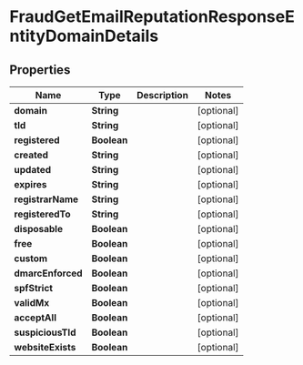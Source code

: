 

# FraudGetEmailReputationResponseEntityDomainDetails


## Properties

| Name | Type | Description | Notes |
|------------ | ------------- | ------------- | -------------|
|**domain** | **String** |  |  [optional] |
|**tld** | **String** |  |  [optional] |
|**registered** | **Boolean** |  |  [optional] |
|**created** | **String** |  |  [optional] |
|**updated** | **String** |  |  [optional] |
|**expires** | **String** |  |  [optional] |
|**registrarName** | **String** |  |  [optional] |
|**registeredTo** | **String** |  |  [optional] |
|**disposable** | **Boolean** |  |  [optional] |
|**free** | **Boolean** |  |  [optional] |
|**custom** | **Boolean** |  |  [optional] |
|**dmarcEnforced** | **Boolean** |  |  [optional] |
|**spfStrict** | **Boolean** |  |  [optional] |
|**validMx** | **Boolean** |  |  [optional] |
|**acceptAll** | **Boolean** |  |  [optional] |
|**suspiciousTld** | **Boolean** |  |  [optional] |
|**websiteExists** | **Boolean** |  |  [optional] |



